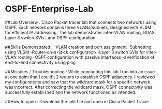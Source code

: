 # OSPF-Enterprise-Lab

##Lab Overview :
Cisco Packet tracer lab that connects two networks using OSPF. Each network contains three VLANs/subnets, designed with VLSM for efficient IP addressing. The lab demonstrates inter-VLAN routing, ROAS, Layer 3 switch SVIs , and OSPF configuration.

##Skills Demonstrated : 
-VLAN creation and port assignment
-Subnetting using VLSM
-Router-on-a-Stick configuration
-Layer 3 switch SVIs for inter-VLAN routing
-OSPF configuration with passive interfaces
-zVerification of end-to-end connectivity using ping

##Mistakes / Troubleshooting :
While conducting this lab I ran into an issue at one point that I could't 2 routers to establish OSPF adjacency. I reviewed my configurations and saw that the wildcard mask for a specific network was incorrect. After correcting the wildcard mask, OSPF connectivity was successfully established and the network functioned as intended.

##How to open :
Download the .pkt file and open in Cisco Packet Tracer
